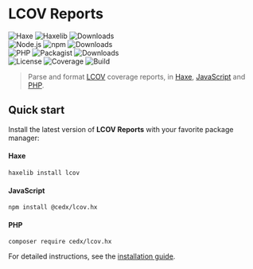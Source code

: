# LCOV Reports
![Haxe](https://badgen.net/badge/haxe/%3E%3D4.1.0/green) ![Haxelib](https://badgen.net/haxelib/v/lcov) ![Downloads](https://badgen.net/haxelib/d/lcov)  
![Node.js](https://badgen.net/npm/node/@cedx/lcov.hx) ![npm](https://badgen.net/npm/v/@cedx/lcov.hx) ![Downloads](https://badgen.net/npm/dt/@cedx/lcov.hx)  
![PHP](https://badgen.net/packagist/php/cedx/lcov.hx) ![Packagist](https://badgen.net/packagist/v/cedx/lcov.hx) ![Downloads](https://badgen.net/packagist/dt/cedx/lcov.hx)  
![License](https://badgen.net/badge/license/MIT/blue) ![Coverage](https://badgen.net/coveralls/c/github/cedx/lcov.hx) ![Build](https://badgen.net/github/checks/cedx/lcov.hx/main)

> Parse and format [LCOV](http://ltp.sourceforge.net/coverage/lcov.php) coverage reports,
> in [Haxe](https://haxe.org), [JavaScript](https://developer.mozilla.org/en-US/docs/Web/JavaScript) and [PHP](https://www.php.net).

## Quick start
Install the latest version of **LCOV Reports** with your favorite package manager:

<!-- tabs:start -->

#### **Haxe**
```shell
haxelib install lcov
```

#### **JavaScript**
```shell
npm install @cedx/lcov.hx
```

#### **PHP**
```shell
composer require cedx/lcov.hx
```

<!-- tabs:end -->

For detailed instructions, see the [installation guide](installation.md).

